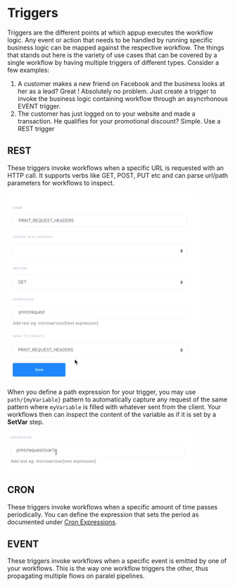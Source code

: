 # Triggers
Triggers are the different points at which appup executes the workflow logic. Any event or action that needs to be handled by running specific business logic can be mapped against the respective workflow. The things that stands out here is the variety of use cases that can be covered by a single workflow by having multiple triggers of different types. Consider a few examples:
1. A customer makes a new friend on Facebook and the business looks at her as a lead? Great ! Absolutely no problem. Just create a trigger to invoke the business logic containing workflow through an asyncrhonous EVENT trigger.
2. The customer has just logged on to your website and made a transaction. He qualifies for your promotional discount? Simple. Use a REST trigger

## REST
These triggers invoke workflows when a specific URL is requested with an HTTP call. It supports verbs like GET, POST, PUT etc and can parse url/path parameters for workflows to inspect.

![REST Trigger](./triggerrest.png)

When you define a path expression for your trigger, you may use `path/{myVariable}` pattern to automatically capture any request of the same pattern where `myVariable` is filled with whatever sent from the client. Your workflows then can inspect the content of the variable as if it is set by a **SetVar** step.

![REST Trigger](./triggerrestpathparam.png)

## CRON
These triggers invoke workflows when a specific amount of time passes periodically. You can define the expression that sets the period as documented under [Cron Expressions](https://docs.oracle.com/cd/E12058_01/doc/doc.1014/e12030/cron_expressions.htm).

## EVENT
These triggers invoke workflows when a specific event is emitted by one of your workflows. This is the way one workflow triggers the other, thus propagating multiple flows on paralel pipelines.
